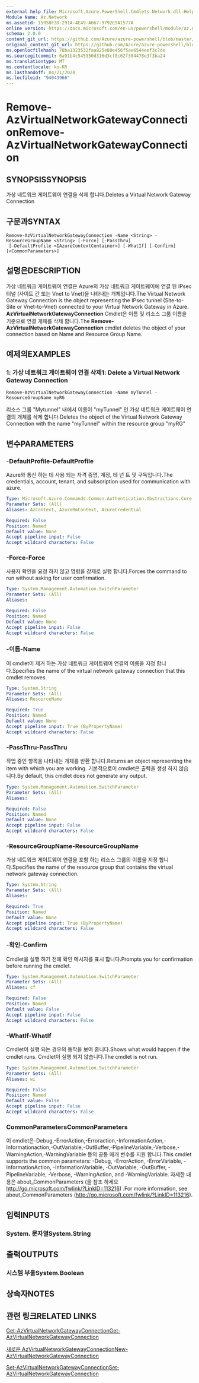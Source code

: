 ```yaml
---
external help file: Microsoft.Azure.PowerShell.Cmdlets.Network.dll-Help.xml
Module Name: Az.Network
ms.assetid: 15958F3D-291A-4E49-A667-9792E9A1577A
online version: https://docs.microsoft.com/en-us/powershell/module/az.network/remove-azvirtualnetworkgatewayconnection
schema: 2.0.0
content_git_url: https://github.com/Azure/azure-powershell/blob/master/src/Network/Network/help/Remove-AzVirtualNetworkGatewayConnection.md
original_content_git_url: https://github.com/Azure/azure-powershell/blob/master/src/Network/Network/help/Remove-AzVirtualNetworkGatewayConnection.md
ms.openlocfilehash: 78ba1323532faa825e80e456f5ae6544eef3c7de
ms.sourcegitcommit: 6a91b4c545350d316d3cf8c62f384478e3f3ba24
ms.translationtype: MT
ms.contentlocale: ko-KR
ms.lasthandoff: 04/21/2020
ms.locfileid: "94043966"
---
```

# <span data-ttu-id="7db4b-101">Remove-AzVirtualNetworkGatewayConnection</span><span class="sxs-lookup"><span data-stu-id="7db4b-101">Remove-AzVirtualNetworkGatewayConnection</span></span>

## <span data-ttu-id="7db4b-102">SYNOPSIS</span><span class="sxs-lookup"><span data-stu-id="7db4b-102">SYNOPSIS</span></span>
<span data-ttu-id="7db4b-103">가상 네트워크 게이트웨이 연결을 삭제 합니다.</span><span class="sxs-lookup"><span data-stu-id="7db4b-103">Deletes a Virtual Network Gateway Connection</span></span>

## <span data-ttu-id="7db4b-104">구문과</span><span class="sxs-lookup"><span data-stu-id="7db4b-104">SYNTAX</span></span>

```
Remove-AzVirtualNetworkGatewayConnection -Name <String> -ResourceGroupName <String> [-Force] [-PassThru]
 [-DefaultProfile <IAzureContextContainer>] [-WhatIf] [-Confirm] [<CommonParameters>]
```

## <span data-ttu-id="7db4b-105">설명은</span><span class="sxs-lookup"><span data-stu-id="7db4b-105">DESCRIPTION</span></span>
<span data-ttu-id="7db4b-106">가상 네트워크 게이트웨이 연결은 Azure의 가상 네트워크 게이트웨이에 연결 된 IPsec 터널 (사이트 간 또는 Vnet to Vnet)을 나타내는 개체입니다.</span><span class="sxs-lookup"><span data-stu-id="7db4b-106">The Virtual Network Gateway Connection is the object representing the IPsec tunnel (Site-to-Site or Vnet-to-Vnet) connected to your Virtual Network Gateway in Azure.</span></span>
<span data-ttu-id="7db4b-107">**AzVirtualNetworkGatewayConnection** Cmdlet은 이름 및 리소스 그룹 이름을 기준으로 연결 개체를 삭제 합니다.</span><span class="sxs-lookup"><span data-stu-id="7db4b-107">The **Remove-AzVirtualNetworkGatewayConnection** cmdlet deletes the object of your connection based on Name and Resource Group Name.</span></span>

## <span data-ttu-id="7db4b-108">예제의</span><span class="sxs-lookup"><span data-stu-id="7db4b-108">EXAMPLES</span></span>

### <span data-ttu-id="7db4b-109">1: 가상 네트워크 게이트웨이 연결 삭제</span><span class="sxs-lookup"><span data-stu-id="7db4b-109">1: Delete a Virtual Network Gateway Connection</span></span>
```
Remove-AzVirtualNetworkGatewayConnection -Name myTunnel -ResourceGroupName myRG
```

<span data-ttu-id="7db4b-110">리소스 그룹 "Mytunnel" 내에서 이름이 "myTunnel" 인 가상 네트워크 게이트웨이 연결의 개체를 삭제 합니다.</span><span class="sxs-lookup"><span data-stu-id="7db4b-110">Deletes the object of the Virtual Network Gateway Connection with the name "myTunnel" within the resource group "myRG"</span></span>

## <span data-ttu-id="7db4b-111">변수</span><span class="sxs-lookup"><span data-stu-id="7db4b-111">PARAMETERS</span></span>

### <span data-ttu-id="7db4b-112">-DefaultProfile</span><span class="sxs-lookup"><span data-stu-id="7db4b-112">-DefaultProfile</span></span>
<span data-ttu-id="7db4b-113">Azure와 통신 하는 데 사용 되는 자격 증명, 계정, 테 넌 트 및 구독입니다.</span><span class="sxs-lookup"><span data-stu-id="7db4b-113">The credentials, account, tenant, and subscription used for communication with azure.</span></span>

```yaml
Type: Microsoft.Azure.Commands.Common.Authentication.Abstractions.Core.IAzureContextContainer
Parameter Sets: (All)
Aliases: AzContext, AzureRmContext, AzureCredential

Required: False
Position: Named
Default value: None
Accept pipeline input: False
Accept wildcard characters: False
```

### <span data-ttu-id="7db4b-114">-Force</span><span class="sxs-lookup"><span data-stu-id="7db4b-114">-Force</span></span>
<span data-ttu-id="7db4b-115">사용자 확인을 요청 하지 않고 명령을 강제로 실행 합니다.</span><span class="sxs-lookup"><span data-stu-id="7db4b-115">Forces the command to run without asking for user confirmation.</span></span>

```yaml
Type: System.Management.Automation.SwitchParameter
Parameter Sets: (All)
Aliases:

Required: False
Position: Named
Default value: None
Accept pipeline input: False
Accept wildcard characters: False
```

### <span data-ttu-id="7db4b-116">-이름</span><span class="sxs-lookup"><span data-stu-id="7db4b-116">-Name</span></span>
<span data-ttu-id="7db4b-117">이 cmdlet이 제거 하는 가상 네트워크 게이트웨이 연결의 이름을 지정 합니다.</span><span class="sxs-lookup"><span data-stu-id="7db4b-117">Specifies the name of the virtual network gateway connection that this cmdlet removes.</span></span>

```yaml
Type: System.String
Parameter Sets: (All)
Aliases: ResourceName

Required: True
Position: Named
Default value: None
Accept pipeline input: True (ByPropertyName)
Accept wildcard characters: False
```

### <span data-ttu-id="7db4b-118">-PassThru</span><span class="sxs-lookup"><span data-stu-id="7db4b-118">-PassThru</span></span>
<span data-ttu-id="7db4b-119">작업 중인 항목을 나타내는 개체를 반환 합니다.</span><span class="sxs-lookup"><span data-stu-id="7db4b-119">Returns an object representing the item with which you are working.</span></span>
<span data-ttu-id="7db4b-120">기본적으로이 cmdlet은 출력을 생성 하지 않습니다.</span><span class="sxs-lookup"><span data-stu-id="7db4b-120">By default, this cmdlet does not generate any output.</span></span>

```yaml
Type: System.Management.Automation.SwitchParameter
Parameter Sets: (All)
Aliases:

Required: False
Position: Named
Default value: None
Accept pipeline input: False
Accept wildcard characters: False
```

### <span data-ttu-id="7db4b-121">-ResourceGroupName</span><span class="sxs-lookup"><span data-stu-id="7db4b-121">-ResourceGroupName</span></span>
<span data-ttu-id="7db4b-122">가상 네트워크 게이트웨이 연결을 포함 하는 리소스 그룹의 이름을 지정 합니다.</span><span class="sxs-lookup"><span data-stu-id="7db4b-122">Specifies the name of the resource group that contains the virtual network gateway connection.</span></span>

```yaml
Type: System.String
Parameter Sets: (All)
Aliases:

Required: True
Position: Named
Default value: None
Accept pipeline input: True (ByPropertyName)
Accept wildcard characters: False
```

### <span data-ttu-id="7db4b-123">-확인</span><span class="sxs-lookup"><span data-stu-id="7db4b-123">-Confirm</span></span>
<span data-ttu-id="7db4b-124">Cmdlet을 실행 하기 전에 확인 메시지를 표시 합니다.</span><span class="sxs-lookup"><span data-stu-id="7db4b-124">Prompts you for confirmation before running the cmdlet.</span></span>

```yaml
Type: System.Management.Automation.SwitchParameter
Parameter Sets: (All)
Aliases: cf

Required: False
Position: Named
Default value: False
Accept pipeline input: False
Accept wildcard characters: False
```

### <span data-ttu-id="7db4b-125">-WhatIf</span><span class="sxs-lookup"><span data-stu-id="7db4b-125">-WhatIf</span></span>
<span data-ttu-id="7db4b-126">Cmdlet이 실행 되는 경우의 동작을 보여 줍니다.</span><span class="sxs-lookup"><span data-stu-id="7db4b-126">Shows what would happen if the cmdlet runs.</span></span>
<span data-ttu-id="7db4b-127">Cmdlet이 실행 되지 않습니다.</span><span class="sxs-lookup"><span data-stu-id="7db4b-127">The cmdlet is not run.</span></span>

```yaml
Type: System.Management.Automation.SwitchParameter
Parameter Sets: (All)
Aliases: wi

Required: False
Position: Named
Default value: False
Accept pipeline input: False
Accept wildcard characters: False
```

### <span data-ttu-id="7db4b-128">CommonParameters</span><span class="sxs-lookup"><span data-stu-id="7db4b-128">CommonParameters</span></span>
<span data-ttu-id="7db4b-129">이 cmdlet은-Debug,-ErrorAction,-Erroraction,-InformationAction,-Informationaction,-OutVariable,-OutBuffer,-PipelineVariable,-Verbose,-WarningAction,-WarningVariable 등의 공통 매개 변수를 지원 합니다.</span><span class="sxs-lookup"><span data-stu-id="7db4b-129">This cmdlet supports the common parameters: -Debug, -ErrorAction, -ErrorVariable, -InformationAction, -InformationVariable, -OutVariable, -OutBuffer, -PipelineVariable, -Verbose, -WarningAction, and -WarningVariable.</span></span> <span data-ttu-id="7db4b-130">자세한 내용은 about_CommonParameters (을 참조 하세요 http://go.microsoft.com/fwlink/?LinkID=113216) .</span><span class="sxs-lookup"><span data-stu-id="7db4b-130">For more information, see about_CommonParameters (http://go.microsoft.com/fwlink/?LinkID=113216).</span></span>

## <span data-ttu-id="7db4b-131">입력</span><span class="sxs-lookup"><span data-stu-id="7db4b-131">INPUTS</span></span>

### <span data-ttu-id="7db4b-132">System. 문자열</span><span class="sxs-lookup"><span data-stu-id="7db4b-132">System.String</span></span>

## <span data-ttu-id="7db4b-133">출력</span><span class="sxs-lookup"><span data-stu-id="7db4b-133">OUTPUTS</span></span>

### <span data-ttu-id="7db4b-134">시스템 부울</span><span class="sxs-lookup"><span data-stu-id="7db4b-134">System.Boolean</span></span>

## <span data-ttu-id="7db4b-135">상속자</span><span class="sxs-lookup"><span data-stu-id="7db4b-135">NOTES</span></span>

## <span data-ttu-id="7db4b-136">관련 링크</span><span class="sxs-lookup"><span data-stu-id="7db4b-136">RELATED LINKS</span></span>

[<span data-ttu-id="7db4b-137">Get-AzVirtualNetworkGatewayConnection</span><span class="sxs-lookup"><span data-stu-id="7db4b-137">Get-AzVirtualNetworkGatewayConnection</span></span>](./Get-AzVirtualNetworkGatewayConnection.md)

[<span data-ttu-id="7db4b-138">새로운 AzVirtualNetworkGatewayConnection</span><span class="sxs-lookup"><span data-stu-id="7db4b-138">New-AzVirtualNetworkGatewayConnection</span></span>](./New-AzVirtualNetworkGatewayConnection.md)

[<span data-ttu-id="7db4b-139">Set-AzVirtualNetworkGatewayConnection</span><span class="sxs-lookup"><span data-stu-id="7db4b-139">Set-AzVirtualNetworkGatewayConnection</span></span>](./Set-AzVirtualNetworkGatewayConnection.md)
